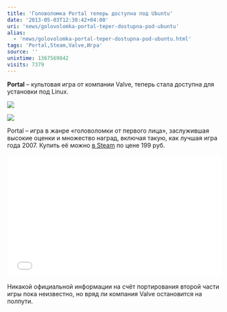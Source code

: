 ```yaml
---
title: 'Головоломка Portal теперь доступна под Ubuntu'
date: '2013-05-03T12:30:42+04:00'
uri: 'news/golovolomka-portal-teper-dostupna-pod-ubuntu'
alias: 
  - 'news/golovolomka-portal-teper-dostupna-pod-ubuntu.html'
tags: 'Portal,Steam,Valve,Игра'
source: ''
unixtime: 1367569842
visits: 7379
---
```

**Portal** – культовая игра от компании Valve, теперь стала доступна для установки под Linux.

[![](img/2013/05/03/12-00/5592203849.jpg)](img/2013/05/03/12-00/5592203849.jpg)

[![](img/2013/05/03/12-00/5592794042.jpg)](img/2013/05/03/12-00/5592794042.jpg)

Portal – игра в жанре «головоломки от первого лица», заслужившая высокие оценки и множество наград, включая такую, как лучшая игра года 2007. Купить её можно [в Steam](http://store.steampowered.com/app/400) по цене 199 руб.

<iframe src="//www.youtube.com/embed/TluRVBhmf8w" frameborder="0" width="500" height="281"></iframe> 

Никакой официальной информации на счёт портирования второй части игры пока неизвестно, но вряд ли компания Valve остановится на полпути.
